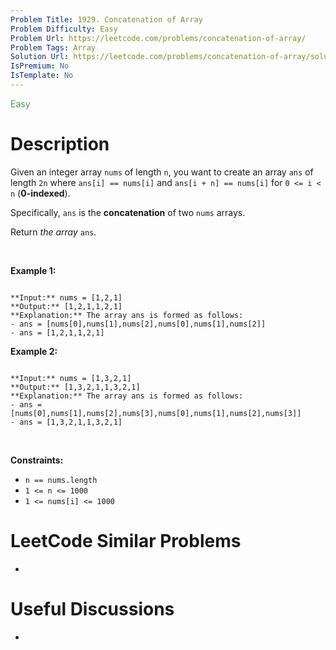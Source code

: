 ```yaml
---
Problem Title: 1929. Concatenation of Array
Problem Difficulty: Easy
Problem Url: https://leetcode.com/problems/concatenation-of-array/
Problem Tags: Array
Solution Url: https://leetcode.com/problems/concatenation-of-array/solution/
IsPremium: No
IsTemplate: No
---
```


<span style="color: rgb(67, 160, 71);">Easy</span>

# Description

Given an integer array `nums` of length `n`, you want to create an array `ans` of length `2n` where `ans[i] == nums[i]` and `ans[i + n] == nums[i]` for `0 <= i < n` (**0-indexed**).


Specifically, `ans` is the **concatenation** of two `nums` arrays.


Return *the array* `ans`.


 


**Example 1:**



```

**Input:** nums = [1,2,1]
**Output:** [1,2,1,1,2,1]
**Explanation:** The array ans is formed as follows:
- ans = [nums[0],nums[1],nums[2],nums[0],nums[1],nums[2]]
- ans = [1,2,1,1,2,1]
```

**Example 2:**



```

**Input:** nums = [1,3,2,1]
**Output:** [1,3,2,1,1,3,2,1]
**Explanation:** The array ans is formed as follows:
- ans = [nums[0],nums[1],nums[2],nums[3],nums[0],nums[1],nums[2],nums[3]]
- ans = [1,3,2,1,1,3,2,1]

```

 


**Constraints:**


* `n == nums.length`
* `1 <= n <= 1000`
* `1 <= nums[i] <= 1000`




# LeetCode Similar Problems

- []()

# Useful Discussions

- []()
